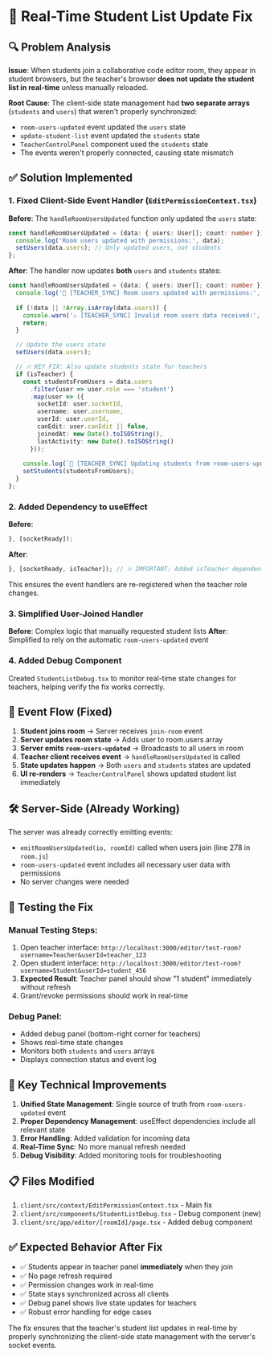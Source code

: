 # 🔧 Real-Time Student List Update Fix

## 🔍 Problem Analysis

**Issue**: When students join a collaborative code editor room, they appear in student browsers, but the teacher's browser **does not update the student list in real-time** unless manually reloaded.

**Root Cause**: The client-side state management had **two separate arrays** (`students` and `users`) that weren't properly synchronized:
- `room-users-updated` event updated the `users` state
- `update-student-list` event updated the `students` state  
- `TeacherControlPanel` component used the `students` state
- The events weren't properly connected, causing state mismatch

## ✅ Solution Implemented

### 1. **Fixed Client-Side Event Handler** (`EditPermissionContext.tsx`)

**Before**: The `handleRoomUsersUpdated` function only updated the `users` state:
```typescript
const handleRoomUsersUpdated = (data: { users: User[]; count: number }) => {
  console.log('Room users updated with permissions:', data);
  setUsers(data.users); // Only updated users, not students
};
```

**After**: The handler now updates **both** `users` and `students` states:
```typescript
const handleRoomUsersUpdated = (data: { users: User[]; count: number }) => {
  console.log('🔄 [TEACHER_SYNC] Room users updated with permissions:', data);
  
  if (!data || !Array.isArray(data.users)) {
    console.warn('⚠️ [TEACHER_SYNC] Invalid room users data received:', data);
    return;
  }

  // Update the users state
  setUsers(data.users);

  // 🔥 KEY FIX: Also update students state for teachers
  if (isTeacher) {
    const studentsFromUsers = data.users
      .filter(user => user.role === 'student')
      .map(user => ({
        socketId: user.socketId,
        username: user.username,
        userId: user.userId,
        canEdit: user.canEdit || false,
        joinedAt: new Date().toISOString(),
        lastActivity: new Date().toISOString()
      }));
    
    console.log(`🔄 [TEACHER_SYNC] Updating students from room-users-updated: ${studentsFromUsers.length} students`);
    setStudents(studentsFromUsers);
  }
};
```

### 2. **Added Dependency to useEffect**

**Before**: 
```typescript
}, [socketReady]);
```

**After**:
```typescript
}, [socketReady, isTeacher]); // 🔥 IMPORTANT: Added isTeacher dependency
```

This ensures the event handlers are re-registered when the teacher role changes.

### 3. **Simplified User-Joined Handler**

**Before**: Complex logic that manually requested student lists
**After**: Simplified to rely on the automatic `room-users-updated` event

### 4. **Added Debug Component**

Created `StudentListDebug.tsx` to monitor real-time state changes for teachers, helping verify the fix works correctly.

## 🔄 Event Flow (Fixed)

1. **Student joins room** → Server receives `join-room` event
2. **Server updates room state** → Adds user to room.users array
3. **Server emits `room-users-updated`** → Broadcasts to all users in room
4. **Teacher client receives event** → `handleRoomUsersUpdated` is called
5. **State updates happen** → Both `users` and `students` states are updated
6. **UI re-renders** → `TeacherControlPanel` shows updated student list immediately

## 🛠️ Server-Side (Already Working)

The server was already correctly emitting events:
- `emitRoomUsersUpdated(io, roomId)` called when users join (line 278 in `room.js`)
- `room-users-updated` event includes all necessary user data with permissions
- No server changes were needed

## 🧪 Testing the Fix

### Manual Testing Steps:
1. Open teacher interface: `http://localhost:3000/editor/test-room?username=Teacher&userId=teacher_123`
2. Open student interface: `http://localhost:3000/editor/test-room?username=Student&userId=student_456`
3. **Expected Result**: Teacher panel should show "1 student" immediately without refresh
4. Grant/revoke permissions should work in real-time

### Debug Panel:
- Added debug panel (bottom-right corner for teachers)
- Shows real-time state changes
- Monitors both `students` and `users` arrays
- Displays connection status and event log

## 🔧 Key Technical Improvements

1. **Unified State Management**: Single source of truth from `room-users-updated` event
2. **Proper Dependency Management**: useEffect dependencies include all relevant state
3. **Error Handling**: Added validation for incoming data
4. **Real-Time Sync**: No more manual refresh needed
5. **Debug Visibility**: Added monitoring tools for troubleshooting

## 📋 Files Modified

1. `client/src/context/EditPermissionContext.tsx` - Main fix
2. `client/src/components/StudentListDebug.tsx` - Debug component (new)
3. `client/src/app/editor/[roomId]/page.tsx` - Added debug component

## ✅ Expected Behavior After Fix

- ✅ Students appear in teacher panel **immediately** when they join
- ✅ No page refresh required
- ✅ Permission changes work in real-time
- ✅ State stays synchronized across all clients
- ✅ Debug panel shows live state updates for teachers
- ✅ Robust error handling for edge cases

The fix ensures that the teacher's student list updates in real-time by properly synchronizing the client-side state management with the server's socket events.
